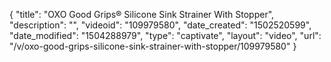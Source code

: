 {
    "title": "OXO Good Grips&reg; Silicone Sink Strainer With Stopper",
    "description": "",
    "videoid": "109979580",
    "date_created": "1502520599",
    "date_modified": "1504288979",
    "type": "captivate",
    "layout": "video",
    "url": "\/v\/oxo-good-grips-silicone-sink-strainer-with-stopper\/109979580"
}